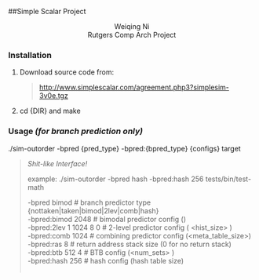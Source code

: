 ##Simple Scalar Project
<center>Weiqing Ni</center>  
<center> Rutgers Comp Arch Project</center>  



### Installation 

1. Download source code from:

   > http://www.simplescalar.com/agreement.php3?simplesim-3v0e.tgz 

2. cd {DIR} and make



### Usage *(for branch prediction only)*

./sim-outorder -bpred {pred_type} -bpred:{bpred_type} {configs} target

> *Shit-like Interface!*   
>
> example:  ./sim-outorder -bpred hash -bpred:hash 256 tests/bin/test-math   
>
> -bpred                  bimod # branch predictor type   {nottaken|taken|bimod|2lev|comb|hash}  
> -bpred:bimod     2048 # bimodal predictor config (<table size>)  
> -bpred:2lev      1 1024 8 0 # 2-level predictor config (<l1size> <l2size> <hist_size> <xor>)  
> -bpred:comb      1024 # combining predictor config (<meta_table_size>)  
> -bpred:ras                  8 # return address stack size (0 for no return stack)  
> -bpred:btb       512 4 # BTB config (<num_sets> <associativity>)  
> -bpred:hash      256 # hash config (hash table size)   

